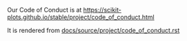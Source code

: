 <!--placeholder page so Github knows we have a CoC-->

Our Code of Conduct is at
https://scikit-plots.github.io/stable/project/code_of_conduct.html

It is rendered from [docs/source/project/code_of_conduct.rst](docs/source/project/code_of_conduct.rst)